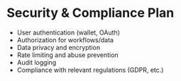 # Security & Compliance Plan

- User authentication (wallet, OAuth)
- Authorization for workflows/data
- Data privacy and encryption
- Rate limiting and abuse prevention
- Audit logging
- Compliance with relevant regulations (GDPR, etc.)
